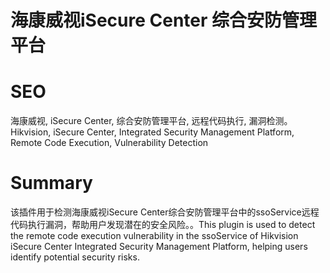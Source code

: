 # 海康威视iSecure Center 综合安防管理平台
# SEO
海康威视, iSecure Center, 综合安防管理平台, 远程代码执行, 漏洞检测。Hikvision, iSecure Center, Integrated Security Management Platform, Remote Code Execution, Vulnerability Detection
# Summary
该插件用于检测海康威视iSecure Center综合安防管理平台中的ssoService远程代码执行漏洞，帮助用户发现潜在的安全风险。。This plugin is used to detect the remote code execution vulnerability in the ssoService of Hikvision iSecure Center Integrated Security Management Platform, helping users identify potential security risks.
